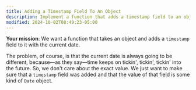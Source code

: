 ```yaml
---
title: Adding a Timestamp Field To An Object
description: Implement a function that adds a timestamp field to an object.
modified: 2024-10-02T08:49:23-05:00
---
```


**Your mission**: We want a function that takes an object and adds a `timestamp` field to it with the current date.

The problem, of course, is that the current date is always going to be different, because—as they say—time keeps on tickin', tickin', tickin' into the future. So, we don't care about the exact value. We just want to make sure that a `timestamp` field was added and that the value of that field is some kind of `Date` object.
